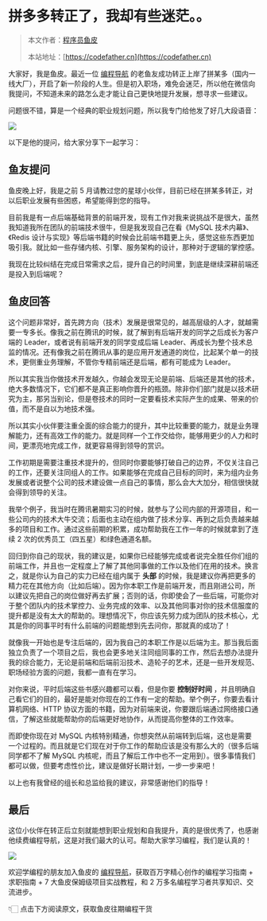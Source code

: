 # 拼多多转正了，我却有些迷茫。。

> 本文作者：[程序员鱼皮](https://yuyuanweb.feishu.cn/wiki/Abldw5WkjidySxkKxU2cQdAtnah)
>
> 本站地址：[https://codefather.cn](https://codefather.cn)

大家好，我是鱼皮。最近一位 [编程导航](https://mp.weixin.qq.com/s?__biz=MzI1NDczNTAwMA==&mid=2247551600&idx=2&sn=829527e998d88a5d5cebbc0a26107fcf&scene=21#wechat_redirect) 的老鱼友成功转正上岸了拼某多（国内一线大厂），开启了新一阶段的人生。但是初入职场，难免会迷茫，所以他在微信向我提问，不知道未来的路怎么走才能让自己更快地提升发展，想寻求一些建议。

问题很不错，算是一个经典的职业规划问题，所以我专门给他发了好几大段语音：

![](https://pic.yupi.icu/1/1699888907723-259a98a4-ca05-461b-a520-9a1e76c868ed.jpeg)



以下是他的提问，给大家分享下一起学习：

## 鱼友提问

鱼皮晚上好，我是之前 5 月请教过您的星球小伙伴，目前已经在拼某多转正，对以后职业发展有些困惑，希望能得到您的指导。

目前我是有一点后端基础背景的前端开发，现有工作对我来说挑战不是很大，虽然我知道我所在团队的前端技术很牛，但是我发现自己在看《MySQL 技术内幕》、《Redis 设计与实现》等后端书籍的时候会比前端书籍更上头，感觉这些东西更加吸引我。就比如一些存储内核、引擎、服务架构的设计，那种对于逻辑的掌控感。

我现在比较纠结在完成日常需求之后，提升自己的时间里，到底是继续深耕前端还是投入到后端呢？



## 鱼皮回答

这个问题非常好，首先跨方向（技术）发展是很常见的，越高层级的人才，就越需要一专多长。像我之前在腾讯的时候，就了解到有后端开发的同学之后成长为客户端的 Leader，或者说有前端开发的同学变成后端 Leader、再成长为整个技术总监的情况。还有像我之前在腾讯从事的是应用开发通道的岗位，比起某个单一的技术，更侧重业务理解，不管你专精前端还是后端，都有可能成为 Leader。



所以其实我当你做技术开发越久，你越会发现无论是前端、后端还是其他的技术，绝大多数情况下，它们都不是真正影响你晋升的瓶颈。除非你们部门就是以技术研究为主，那另当别论，但是卷技术的同时一定要看技术实际产生的成果、带来的价值，而不是自以为地技术强。



所以其实小伙伴要注重全面的综合能力的提升，其中比较重要的能力，就是业务理解能力，还有高效工作的能力。就是同样一个工作交给你，能够用更少的人力和时间，更漂亮地完成工作，就更容易得到领导的赏识。



工作初期是需要注重技术提升的，但同时你要能够打破自己的边界，不仅关注自己的工作，还要关注同组人的工作。如果能够在完成自己目标的同时，来为组内业务发展或者说整个公司的技术建设做一点自己的事情，那么会大大加分，相信很快就会得到领导的关注。



我举个例子，我当时在腾讯暑期实习的时候，就参与了公司内部的开源项目，和一些公司内的技术大牛交流；后面也主动在组内做了技术分享、再到之后负责越来越多的项目和工作。通过这些前期的积累，成功帮助我在工作一年的时候就拿到了连续 2 次的优秀员工（四五星）和绿色通道名额。



回归到你自己的现状，我的建议是，如果你已经能够完成或者说完全胜任你们组的前端工作，并且也一定程度上了解了其他同事做的工作以及他们在用的技术。换言之，就是你认为自己的实力已经在组内属于 **头部** 的时候，我是建议你再把更多的精力花在其他方向（比如后端）。因为你本职工作是前端开发，而且刚进公司，所以建议先把自己的岗位做好再去扩展；否则的话，你即使会了一些后端，可能你对于整个团队内的技术掌控力、业务完成的效率、以及其他同事对你的技术信服度的提升都是没有太大的帮助的。理想情况下，你应该先努力成为团队的技术核心，尤其是你的同事平时有什么前端的问题能想到先去问你，那就真的成功了！



就像我一开始也是专注后端的，因为我自己的本职工作是以后端为主。那当我后面独立负责了一个项目之后，我也会更多地关注同组同事的工作，然后去想办法提升我的综合能力，无论是前端和后端前沿技术、造轮子的艺术，还是一些开发规范、职场经验方面的问题，我都一直有在学习。



对你来说，平时后端这些书感兴趣都可以看，但是你要 **控制好时间** ，并且明确自己看它们的目的，最好是能对你现在的工作有一定的帮助。举个例子，你要去看计算机网络、HTTP 协议方面的书籍，因为对前端来说，你要跟后端通过网络接口通信，了解这些就能帮助你的后端更好地协作，从而提高你整体的工作效率。



而即使你现在对 MySQL 内核特别精通，你想突然从前端转到后端，这也是需要一个过程的。而且就是它们现在对于你工作的帮助应该是没有那么大的（很多后端同学都不了解 MySQL 内核呢，而且了解后工作中也不一定用到）。很多事情我们都可以做，但要考虑性价比，建议是做好长期计划，一步一步来吧！

以上也有我曾经的组长和总监给我的建议，非常感谢他们的指导！



## 最后

这位小伙伴在转正后立刻就能想到职业规划和自我提升，真的是很优秀了，也感谢他续费编程导航，这是对我们最大的认可。帮助大家学习编程，我们是认真的！

![](https://pic.yupi.icu/1/1699890189786-887311d3-725d-4763-9d76-06ee95e1355e.jpeg)



欢迎学编程的朋友加入鱼皮的 [编程导航](http://mp.weixin.qq.com/s?__biz=MzI1NDczNTAwMA==&mid=2247551600&idx=2&sn=829527e998d88a5d5cebbc0a26107fcf&chksm=e9c2ed87deb564915c4319e349d9d997ebadf9539792aca007e0672d6596482ae19f57bd629a&scene=21#wechat_redirect)，获取百万字精心创作的编程学习指南 + 求职指南 + 7 大鱼皮保姆级项目实战教程，和 2 万多名编程学习者共享知识、交流进步。



👇🏻 点击下方阅读原文，获取鱼皮往期编程干货